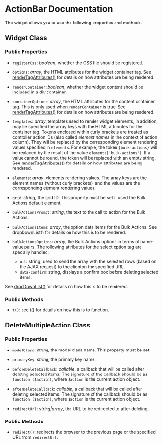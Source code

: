 ActionBar Documentation
=======================

The widget allows you to use the following properties and methods.

Widget Class
---------------

### Public Properties

  - `registerCss`: *boolean*, whether the CSS file should be registered.

  - `options`: *array*, the HTML attributes for the widget container tag. See [renderTagAttributes()] for details on how attributes are being rendered.

  - `renderContainer`: *boolean*, whether the widget content should be included in a div container.

  - `containerOptions`: *array*, the HTML attributes for the content container tag. This is only used when `renderContainer` is true. See [renderTagAttributes()] for details on how attributes are being rendered.

  - `templates`: *array*, templates used to render widget elements, in addition, may be specified the array keys with the HTML attributes for the container tag. Tokens enclosed within curly brackets are treated as controller action IDs (also called *element names* in the context of action column). They will be replaced by the corresponding element rendering values specified in `elements`. For example, the token `{bulk-actions}` will be replaced by the result of the value `elements['bulk-actions']`. If a value cannot be found, the token will be replaced with an empty string. See [renderTagAttributes()] for details on how attributes are being rendered.

  - `elements`: *array*, elements rendering values. The array keys are the element names (without curly brackets), and the values are the corresponding element rendering values.

  - `grid`: *string*, the grid ID. This property must be set if used the Bulk Actions default element.

  - `bulkActionsPrompt`: *string*, the text to the call to action for the Bulk Actions.

  - `bulkActionsItems`: *array*, the option data items for the Bulk Actions. See [dropDownList()] for details on how this is to be rendered.

  - `bulkActionsOptions`: *array*, the Bulk Actions options in terms of name-value pairs. The following attributes for the select option tag are specially handled:
    - `url`: string, used to send the array with the selected rows (based on the AJAX request) to the clienton the specified URL.
    - `data-confirm`: string, displays a confirm box before deleting selected items.

  See [dropDownList()] for details on how this is to be rendered.

### Public Methods

  - `t()`: see [t()] for details on how this is to function.

DeleteMultipleAction Class
--------------------------

### Public Properties

  - `modelClass`: *string*, the model class name. This property must be set.

  - `primaryKey`: *string*, the primary key name.

  - `beforeDeleteCallback`: *callable*, a callback that will be called after deleting selected items. The signature of the callback should be as `function ($action)`, where `$action` is the current action object.

  - `afterDeleteCallback`: *callable*, a callback that will be called after deleting selected items. The signature of the callback should be as `function ($action)`, where `$action` is the current action object.

  - `redirectUrl`: *string|array*, the URL to be redirected to after deleting.

### Public Methods

  - `redirect()`: redirects the browser to the previous page or the specified URL from `redirectUrl`.

[renderTagAttributes()]:http://www.yiiframework.com/doc-2.0/yii-helpers-basehtml.html#renderTagAttributes()-detail
[dropDownList()]:http://www.yiiframework.com/doc-2.0/yii-helpers-basehtml.html#dropDownList()-detail
[t()]:http://www.yiiframework.com/doc-2.0/yii-baseyii.html#t()-detail